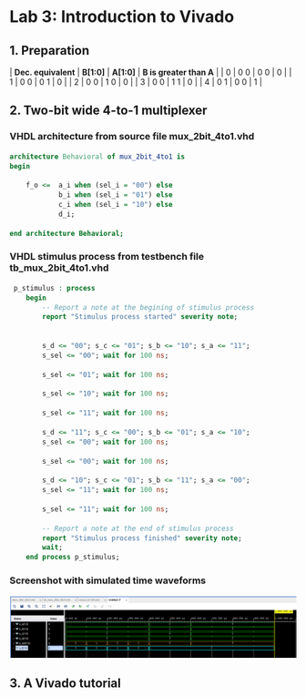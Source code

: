 # Lab 3: Introduction to Vivado

## 1. Preparation

| **Dec. equivalent** | **B[1:0]** | **A[1:0]** | **B is greater than A** |
| 0 | 0 0 | 0 0 | 0 |
| 1 | 0 0 | 0 1 | 0 |
| 2 | 0 0 | 1 0 | 0 |
| 3 | 0 0 | 1 1 | 0 |
| 4 | 0 1 | 0 0 | 1 |


## 2. Two-bit wide 4-to-1 multiplexer

### VHDL architecture from source file mux_2bit_4to1.vhd

```VHDL
architecture Behavioral of mux_2bit_4to1 is
begin

    f_o <=  a_i when (sel_i = "00") else
            b_i when (sel_i = "01") else
            c_i when (sel_i = "10") else
            d_i;

end architecture Behavioral;
```

### VHDL stimulus process from testbench file tb_mux_2bit_4to1.vhd

```VHDL
 p_stimulus : process
    begin
        -- Report a note at the begining of stimulus process
        report "Stimulus process started" severity note;


        s_d <= "00"; s_c <= "01"; s_b <= "10"; s_a <= "11";
        s_sel <= "00"; wait for 100 ns;
        
        s_sel <= "01"; wait for 100 ns;
        
        s_sel <= "10"; wait for 100 ns;

        s_sel <= "11"; wait for 100 ns;
     
        s_d <= "11"; s_c <= "00"; s_b <= "01"; s_a <= "10";
        s_sel <= "00"; wait for 100 ns;
        
        s_sel <= "00"; wait for 100 ns;
        
        s_d <= "10"; s_c <= "01"; s_b <= "11"; s_a <= "00";
        s_sel <= "11"; wait for 100 ns;

        s_sel <= "11"; wait for 100 ns;

        -- Report a note at the end of stimulus process
        report "Stimulus process finished" severity note;
        wait;
    end process p_stimulus;
```

### Screenshot with simulated time waveforms

![waveforms](Images/waveforms.PNG)

## 3. A Vivado tutorial